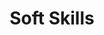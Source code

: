 ---
title: Soft Skills
menu:
  sidebar:
    name: Soft Skills
    identifier: soft-skills
    weight: 20
---